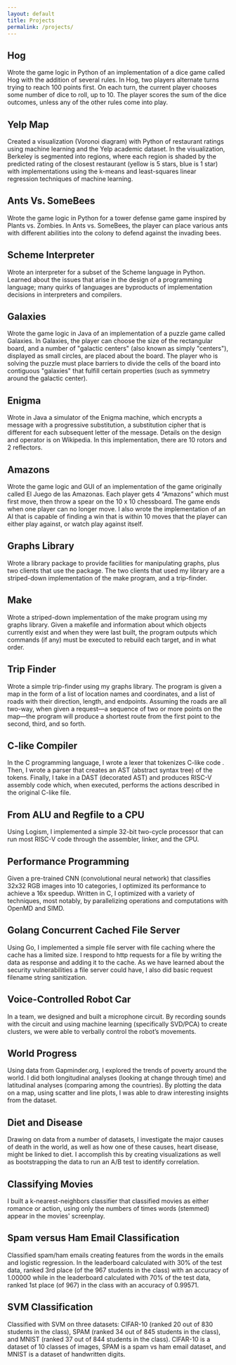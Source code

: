 ```yaml
---
layout: default
title: Projects
permalink: /projects/
---
```

## Hog
Wrote the game logic in Python of an implementation of a dice game called Hog with the addition of several rules. In Hog, two players alternate turns trying to reach 100 points first. On each turn, the current player chooses some number of dice to roll, up to 10. The player scores the sum of the dice outcomes, unless any of the other rules come into play.

## Yelp Map
Created a visualization (Voronoi diagram) with Python of restaurant ratings using machine learning and the Yelp academic dataset. In the visualization, Berkeley is segmented into regions, where each region is shaded by the predicted rating of the closest restaurant (yellow is 5 stars, blue is 1 star) with implementations using the k-means and least-squares linear regression techniques of machine learning.

## Ants Vs. SomeBees
Wrote the game logic in Python for a tower defense game game inspired by Plants vs. Zombies. In Ants vs. SomeBees, the player can place various ants with different abilities into the colony to defend against the invading bees.

## Scheme Interpreter
Wrote an interpreter for a subset of the Scheme language in Python. Learned about the issues that arise in the design of a programming language; many quirks of languages are byproducts of implementation decisions in interpreters and compilers.

## Galaxies
Wrote the game logic in Java of an implementation of a puzzle game called Galaxies. In Galaxies, the player can choose the size of the rectangular board, and a number of "galactic centers" (also known as simply "centers"), displayed as small circles, are placed about the board. The player who is solving the puzzle must place barriers to divide the cells of the board into contiguous "galaxies" that fulfill certain properties (such as symmetry around the
galactic center).

## Enigma
Wrote in Java a simulator of the Enigma machine, which encrypts a message with a progressive substitution, a substitution cipher that is different for each subsequent letter of the message. Details on the design and operator is on Wikipedia. In this implementation, there are 10 rotors and 2 reflectors.

## Amazons
Wrote the game logic and GUI of an implementation of the game originally called El Juego de las Amazonas. Each player gets 4 “Amazons” which must first move, then throw a spear on the 10 x 10 chessboard. The game ends when one player can no longer move. I also wrote the implementation of an AI that is capable of finding a win that is within 10 moves that the player can either play against, or watch play against itself.

## Graphs Library
Wrote a library package to provide facilities for manipulating graphs, plus two clients that use the package. The two clients that used my library are a striped-down implementation of the make program, and a trip-finder.

## Make
Wrote a striped-down implementation of the make program using my graphs library. Given a makefile and information about which objects currently exist and when they were last built, the program outputs which commands (if any) must be executed to rebuild each target, and in what order.

## Trip Finder
Wrote a simple trip-finder using my graphs library. The program is given a map in the form of a list of location names and coordinates, and a list of roads with their direction, length, and endpoints. Assuming the roads are all two-way, when given a request—a sequence of two or more points on the map—the program will produce a shortest route from the first point to the second, third, and so forth.

## C-like Compiler
In the C programming language, I wrote a lexer that tokenizes C-like code . Then, I wrote a parser that creates an AST (abstract syntax tree) of the tokens. Finally, I take in a DAST (decorated AST) and produces RISC-V assembly code which, when executed, performs the actions described in the original C-like file.

## From ALU and Regfile to a CPU
Using Logism, I implemented a simple 32-bit two-cycle processor that can run most RISC-V code through the assembler, linker, and the CPU.

## Performance Programming
Given a pre-trained CNN (convolutional neural network) that classifies 32x32 RGB images into 10 categories, I optimized its performance to achieve a 16x speedup. Written in C, I optimized with a variety of techniques, most notably, by parallelizing operations and computations with OpenMD and SIMD.

## Golang Concurrent Cached File Server
Using Go, I implemented a simple file server with file caching where the cache has a limited size. I respond to http requests for a file by writing the data as response and adding it to the cache. As we have learned about the security vulnerabilities a file server could have, I also did basic request filename string sanitization.

## Voice-Controlled Robot Car
In a team, we designed and built a microphone circuit. By recording sounds with the circuit and using machine learning (specifically SVD/PCA) to create clusters, we were able to verbally control the robot’s movements.

## World Progress
Using data from Gapminder.org, I explored the trends of poverty around the world. I did both longitudinal analyses (looking at change through time) and latitudinal analyses (comparing among the countries). By plotting the data on a map, using scatter and line plots, I was able to draw interesting insights from the dataset.

## Diet and Disease
Drawing on data from a number of datasets, I investigate the major causes of death in the world, as well as how one of these causes, heart disease, might be linked to diet. I accomplish this by creating visualizations as well as bootstrapping the data to run an A/B test to identify correlation.

## Classifying Movies
I built a k-nearest-neighbors classifier that classified movies as either romance or action, using only the numbers of times words (stemmed) appear in the movies' screenplay.

## Spam versus Ham Email Classification
Classified spam/ham emails creating features from the words in the emails and logistic regression. In the leaderboard calculated with 30% of the test data, ranked 3rd place (of the 967 students in the class) with an accuracy of 1.00000 while in the leaderboard calculated with 70% of the test data, ranked 1st place (of 967) in the class with an accuracy of 0.99571.

## SVM Classification
Classified with SVM on three datasets: CIFAR-10 (ranked 20 out of 830 students in the class), SPAM (ranked 34 out of 845 students in the class), and MNIST (ranked 37 out of 844 students in the class). CIFAR-10 is a dataset of 10 classes of images, SPAM is a spam vs ham email dataset, and MNIST is a dataset of handwritten digits.
